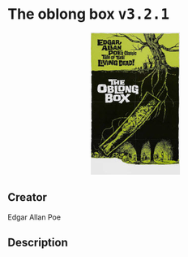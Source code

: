 
# The oblong box <kbd>v3.2.1</kbd>

<center>
  <img src="./cover-1024.jpg"/>
</center>

## Creator
Edgar Allan Poe

## Description

